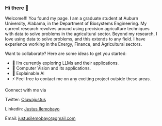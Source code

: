 ### Hi there 👋

Welcome!!! You found my page. I am a graduate student at Auburn University, Alabama, in the Department of Biosystems Engineering. My current research revolves around using precision agriculture techniques with data to solve problems in the agricultural sector. Beyond my research, I love using data to solve problems, and this extends to any field. I have experience working in the Energy, Finance, and Agricultural sectors.

Want to collaborate? Here are some ideas to get you started:

- 🔭 I’m currently exploring LLMs and their applications.  
- 🌱 Computer Vision and its applications.
- 👯 Explainable AI
- ⚡ Feel free to contact me on any exciting project outside these areas. 


Connect with me via

Twitter: [Oluwajustus](https://twitter.com/JustusIlemobayo)

Linkedin: [Justus Ilemobayo](https://www.linkedin.com/in/justusilemobayo/)

Email: justusilemobayo@gmail.com



<!--
*** is a ✨ _special_ ✨ repository because its `README.md` (this file) appears on your GitHub profile.



Here are some ideas to get you started:

- 🔭 I’m currently working on ...
- 🌱 I’m currently learning ...
- 👯 I’m looking to collaborate on ...
- 🤔 I’m looking for help with ...
- 💬 Ask me about ...
- 📫 How to reach me: ...
- 😄 Pronouns: ...
- ⚡ Fun fact: ...
-->
